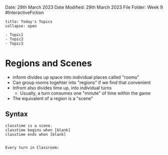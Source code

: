 Date: 29th March 2023
Date Modified: 29th March 2023
File Folder: Week 9
#InteractiveFiction 

```ad-abstract
title: Today's Topics
collapse: open

- Topic1
- Topic2
- Topic3

```


# Regions and Scenes

- inform divides up space into individual places called "rooms"
- Can group rooms togehter into "regions" if we find that convenient
- Infrom also divides time up, into individual turns
	- Usually, a turn consumes one "minute" of time within the game
- The equivalent of a region is a "scene"

## Syntax

```
classtime is a scene.
classtime begins when [blank]
classtime ends when [blank]


Every turn in Classroom:
```

